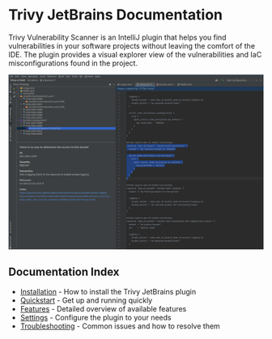 # Trivy JetBrains Documentation

Trivy Vulnerability Scanner is an IntelliJ plugin that helps you find vulnerabilities in your software projects without leaving the comfort of the IDE. The plugin provides a visual explorer view of the vulnerabilities and IaC misconfigurations found in the project.

![Trivy Plugin](../.github/images/trivy_screenshot.png)

## Documentation Index

- [Installation](installation.md) - How to install the Trivy JetBrains plugin
- [Quickstart](quickstart.md) - Get up and running quickly
- [Features](features.md) - Detailed overview of available features
- [Settings](settings.md) - Configure the plugin to your needs
- [Troubleshooting](troubleshooting.md) - Common issues and how to resolve them